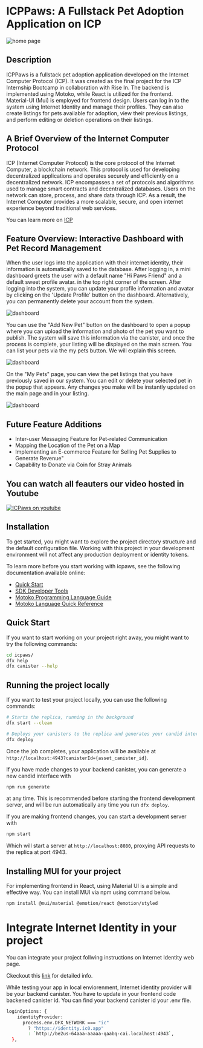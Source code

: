 # ICPPaws: A Fullstack Pet Adoption Application on ICP

![home page](/src/icpaws_frontend/public/screen-shot.png)

## Description

ICPPaws is a fullstack pet adoption application developed on the Internet Computer Protocol (ICP). It was created as the final project for the ICP Internship Bootcamp in collaboration with Rise In. The backend is implemented using Motoko, while React is utilized for the frontend. Material-UI (Mui) is employed for frontend design. Users can log in to the system using Internet Identity and manage their profiles. They can also create listings for pets available for adoption, view their previous listings, and perform editing or deletion operations on their listings.

## A Brief Overview of the Internet Computer Protocol

ICP (Internet Computer Protocol) is the core protocol of the Internet Computer, a blockchain network. This protocol is used for developing decentralized applications and operates securely and efficiently on a decentralized network. ICP encompasses a set of protocols and algorithms used to manage smart contracts and decentralized databases. Users on the network can store, process, and share data through ICP. As a result, the Internet Computer provides a more scalable, secure, and open internet experience beyond traditional web services.

You can learn more on [ICP](https://internetcomputer.org/)

## Feature Overview: Interactive Dashboard with Pet Record Management

When the user logs into the application with their internet identity, their information is automatically saved to the database. After logging in, a mini dashboard greets the user with a default name "Hi Paws Friend" and a default sweet profile avatar. in the top right corner of the screen. After logging into the system, you can update your profile information and avatar by clicking on the 'Update Profile' button on the dashboard. Alternatively, you can permanently delete your account from the system.

![dashboard](/src/icpaws_frontend/public/dashboard.png)

You can use the "Add New Pet" button on the dashboard to open a popup where you can upload the information and photo of the pet you want to publish. The system will save this information via the canister, and once the process is complete, your listing will be displayed on the main screen. You can list your pets via the my pets button. We will explain this screen. 
 
 ![dashboard](/src/icpaws_frontend/public/addpet.png)

 On the "My Pets" page, you can view the pet listings that you have previously saved in our system. You can edit or delete your selected pet in the popup that appears. Any changes you make will be instantly updated on the main page and in your listing.

  ![dashboard](/src/icpaws_frontend/public/pets.png)


## Future Feature Additions

- Inter-user Messaging Feature for Pet-related Communication
- Mapping the Location of the Pet on a Map
- Implementing an E-commerce Feature for Selling Pet Supplies to Generate Revenue"
- Capability to Donate via Coin for Stray Animals


## You can watch all feauters our video hosted in Youtube

[![ICPaws on youtube](https://img.youtube.com/vi/1UhCUEA7KfM/0.jpg)](https://www.youtube.com/watch?v=1UhCUEA7KfM)

## Installation 

To get started, you might want to explore the project directory structure and the default configuration file. Working with this project in your development environment will not affect any production deployment or identity tokens.

To learn more before you start working with icpaws, see the following documentation available online:

- [Quick Start](https://internetcomputer.org/docs/current/developer-docs/setup/deploy-locally)
- [SDK Developer Tools](https://internetcomputer.org/docs/current/developer-docs/setup/install)
- [Motoko Programming Language Guide](https://internetcomputer.org/docs/current/motoko/main/motoko)
- [Motoko Language Quick Reference](https://internetcomputer.org/docs/current/motoko/main/language-manual)

## Quick Start

If you want to start working on your project right away, you might want to try the following commands:

```bash
cd icpaws/
dfx help
dfx canister --help
```

## Running the project locally

If you want to test your project locally, you can use the following commands:

```bash
# Starts the replica, running in the background
dfx start --clean 

# Deploys your canisters to the replica and generates your candid interface
dfx deploy
```

Once the job completes, your application will be available at `http://localhost:4943?canisterId={asset_canister_id}`.

If you have made changes to your backend canister, you can generate a new candid interface with

```bash
npm run generate
```

at any time. This is recommended before starting the frontend development server, and will be run automatically any time you run `dfx deploy`.

If you are making frontend changes, you can start a development server with

```bash
npm start
```

Which will start a server at `http://localhost:8080`, proxying API requests to the replica at port 4943.

## Installing MUI for your project

For implementing frontend in React, using Material UI is a simple and effective way. You can install MUI via 
npm using command below. 
 
 ```bash
 npm install @mui/material @emotion/react @emotion/styled

```  

# Integrate Internet Identity in your project

You can integrate your project follwing instructions on Internet Identity web page.

Ckeckout this [link](https://internetcomputer.org/docs/current/developer-docs/web-apps/user-login/internet-identity/integrate-internet-identity) for detailed info.


While testing your app in local enviorenment, Internet identity provider will be your  backend canister. You have to update
in your frontend code backened canister id. You can find your backend canister id your .env file.

```bash
loginOptions: {
    identityProvider:
      process.env.DFX_NETWORK === "ic"
        ? "https://identity.ic0.app"
        : `http://be2us-64aaa-aaaaa-qaabq-cai.localhost:4943`,
  },

```